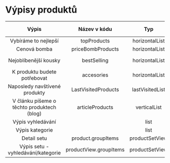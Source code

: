 # Výpisy produktů

|                    Výpis                   |      Název v kódu      |       Typ       |        Macro        |     Kde je na FE    |         Elastic/DB        |
|:------------------------------------------:|:----------------------:|:---------------:|:-------------------:|:-------------------:|:-------------------------:|
| Vybíráme to nejlepší                       | topProducts            |  horizontalList |   productListMacro  |       Homepage      |          databáze         |
| Cenová bomba                               | priceBombProducts      |  horizontalList |   productListMacro  |       Homepage      |          databáze         |
| Nejoblíbenější kousky                      | bestSelling            |  horizontalList |   productListMacro  | Předvýpis kategorie |       ElasticSearch       |
| K produktu budete potřebovat               | accesories             |  horizontalList |   productListMacro  |   Detail produktu   |          databáze         |
| Naposledy navštívené produkty              | LastVisitedProducts    | lastVisitedList |   productListMacro  |     Nad patičkou    |       ElasticSearch       |
| V článku píšeme o těchto produktech (blog) | articleProducts        |   verticalList  |   productListMacro  |   V článku na boku  | databáze - není přes view |
| Výpis vyhledávání                          |                        |       list      |   productListMacro  |                     |       ElasticSearch       |
| Výpis kategorie                            |                        |       list      |   productListMacro  |                     |       ElasticSearch       |
| Detail setu                                | product.groupItems     |  productSetView | productSetViewMacro |                     |          databáze         |
| Výpis setu - vyhledávání/kategorie         | productView.groupItems |  productSetView | productSetViewMacro |                     |       ElasticSearch       |
